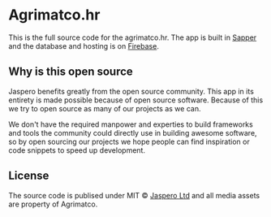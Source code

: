 # Agrimatco.hr
This is the full source code for the agrimatco.hr.
The app is built in [Sapper](https://github.com/sveltejs/sapper) and the database and hosting is on [Firebase](https://firebase.google.com/).  

## Why is this open source 

Jaspero benefits greatly from the open source community. This app in its entirety is made possible because of open source software. Because of this we try to open source as many of our projects as we can. 

We don't have the required manpower and experties to build frameworks and tools the community could directly use in building awesome software, so by open sourcing our projects we hope people can find inspiration or code snippets to speed up development. 

## License 

The source code is publised under MIT © [Jaspero Ltd](mailto:info@jaspero.co) and all media assets are property of Agrimatco.
